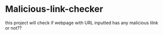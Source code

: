 # Malicious-link-checker
this project will check if webpage with URL inputted has any malicious lilnk or not??
